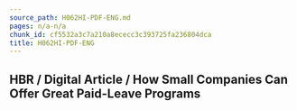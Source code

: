 ```yaml
---
source_path: H062HI-PDF-ENG.md
pages: n/a-n/a
chunk_id: cf5532a3c7a210a8ececc3c393725fa236804dca
title: H062HI-PDF-ENG
---
```

## HBR / Digital Article / How Small Companies Can Offer Great Paid-Leave Programs
